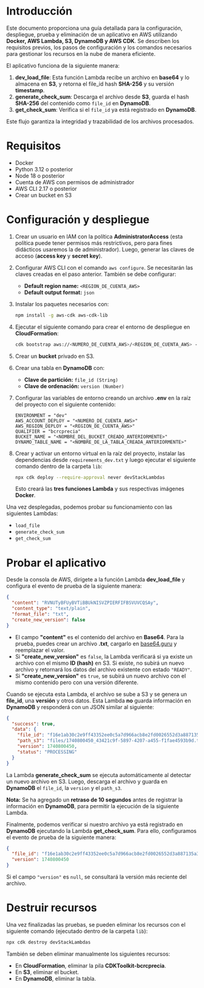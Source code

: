 # Introducción

Este documento proporciona una guía detallada para la configuración, despliegue, prueba y eliminación de un aplicativo en AWS utilizando **Docker, AWS Lambda, S3, DynamoDB y AWS CDK**. Se describen los requisitos previos, los pasos de configuración y los comandos necesarios para gestionar los recursos en la nube de manera eficiente.

El aplicativo funciona de la siguiente manera:

1. **dev_load_file**: Esta función Lambda recibe un archivo en **base64** y lo almacena en **S3**, y retorna el file_id hash **SHA-256** y su versión **timestamp**.
2. **generate_check_sum**: Descarga el archivo desde **S3**, guarda el hash **SHA-256** del contenido como `file_id` en **DynamoDB**.
3. **get_check_sum**: Verifica si el `file_id` ya está registrado en **DynamoDB**.

Este flujo garantiza la integridad y trazabilidad de los archivos procesados.

# Requisitos  
- Docker  
- Python 3.12 o posterior  
- Node 18 o posterior  
- Cuenta de AWS con permisos de administrador  
- AWS CLI 2.17 o posterior  
- Crear un bucket en S3  

# Configuración y despliegue  
1. Crear un usuario en IAM con la política **AdministratorAccess** (esta política puede tener permisos más restrictivos, pero para fines didácticos usaremos la de administrador). Luego, generar las claves de acceso (**access key** y **secret key**).  
2. Configurar AWS CLI con el comando `aws configure`. Se necesitarán las claves creadas en el paso anterior. También se debe configurar:  
   - **Default region name:** `<REGION_DE_CUENTA_AWS>`  
   - **Default output format:** `json`  
3. Instalar los paquetes necesarios con:  
   ```sh
   npm install -g aws-cdk aws-cdk-lib
   ```  
4. Ejecutar el siguiente comando para crear el entorno de despliegue en **CloudFormation**:  
   ```sh
   cdk bootstrap aws://<NUMERO_DE_CUENTA_AWS>/<REGION_DE_CUENTA_AWS> --qualifier bcrcprecia --toolkit-stack-name CDKToolkit-bcrcprecia --bootstrap-bucket-name cdk-bcrcprecia-assets-<NUMERO_DE_CUENTA_AWS>-<REGION_DE_CUENTA_AWS>
   ```  
5. Crear un **bucket** privado en S3.  
6. Crear una tabla en **DynamoDB** con:  
   - **Clave de partición:** `file_id (String)`  
   - **Clave de ordenación:** `version (Number)`  
7. Configurar las variables de entorno creando un archivo **.env** en la raíz del proyecto con el siguiente contenido:  

   ```text
   ENVIRONMENT = "dev"
   AWS_ACCOUNT_DEPLOY = "<NUMERO_DE_CUENTA_AWS>"
   AWS_REGION_DEPLOY = "<REGION_DE_CUENTA_AWS>"
   QUALIFIER = "bcrcprecia"
   BUCKET_NAME = "<NOMBRE_DEL_BUCKET_CREADO_ANTERIORMENTE>"
   DYNAMO_TABLE_NAME = "<NOMBRE_DE_LA_TABLA_CREADA_ANTERIORMENTE>"
   ```  
8. Crear y activar un entorno virtual en la raíz del proyecto, instalar las dependencias desde `requirements_dev.txt` y luego ejecutar el siguiente comando dentro de la carpeta `lib`:  
   ```sh
   npx cdk deploy --require-approval never devStackLambdas
   ```  
   Esto creará las **tres funciones Lambda** y sus respectivas imágenes **Docker**.  

Una vez desplegadas, podemos probar su funcionamiento con las siguientes Lambdas:  
- `load_file`  
- `generate_check_sum`  
- `get_check_sum`  

# Probar el aplicativo  

Desde la consola de AWS, dirígete a la función Lambda **dev_load_file** y configura el evento de prueba de la siguiente manera:  

```json
{
  "content": "RVNUTyBFUyBVTiBBUkNISVZPIERFIFBSVUVCQSAy",
  "content_type": "text/plain",
  "format_file": "txt",
  "create_new_version": false
}
```  

- El campo **"content"** es el contenido del archivo en **Base64**. Para la prueba, puedes crear un archivo **.txt**, cargarlo en [base64.guru](https://base64.guru/converter/encode/file) y reemplazar el valor.  
- Si **"create_new_version"** es `false`, la Lambda verificará si ya existe un archivo con el mismo **ID (hash)** en S3. Si existe, no subirá un nuevo archivo y retornará los datos del archivo existente con estado `"READY"`.  
- Si **"create_new_version"** es `true`, se subirá un nuevo archivo con el mismo contenido pero con una versión diferente.  

Cuando se ejecuta esta Lambda, el archivo se sube a S3 y se genera un **file_id**, una **versión** y otros datos. Esta Lambda **no** guarda información en **DynamoDB** y responderá con un JSON similar al siguiente:  

```json
{
  "success": true,
  "data": {
    "file_id": "f16e1ab30c2e9ff43352ee0c5a7d966acb8e2fd0026552d3a887135a3254d8d4",
    "path_s3": "files/1740800450_43421c9f-5897-4207-a455-f1fae4593b9d.txt",
    "version": 1740800450,
    "status": "PROCESSING"
  }
}
```  

La Lambda **generate_check_sum** se ejecuta automáticamente al detectar un nuevo archivo en S3. Luego, descarga el archivo y guarda en **DynamoDB** el `file_id`, la `version` y el `path_s3`.  

**Nota:** Se ha agregado un **retraso de 10 segundos** antes de registrar la información en **DynamoDB**, para permitir la ejecución de la siguiente Lambda.  

Finalmente, podemos verificar si nuestro archivo ya está registrado en **DynamoDB** ejecutando la Lambda **get_check_sum**. Para ello, configuramos el evento de prueba de la siguiente manera:  

```json
{
  "file_id": "f16e1ab30c2e9ff43352ee0c5a7d966acb8e2fd0026552d3a887135a3254d8d4",
  "version": 1740800450
}
```  

Si el campo `"version"` es `null`, se consultará la versión más reciente del archivo.  

# Destruir recursos  

Una vez finalizadas las pruebas, se pueden eliminar los recursos con el siguiente comando (ejecutado dentro de la carpeta `lib`):  

```sh
npx cdk destroy devStackLambdas
```  

También se deben eliminar manualmente los siguientes recursos:  
- En **CloudFormation**, eliminar la pila **CDKToolkit-bcrcprecia**.  
- En **S3**, eliminar el bucket.  
- En **DynamoDB**, eliminar la tabla.  

